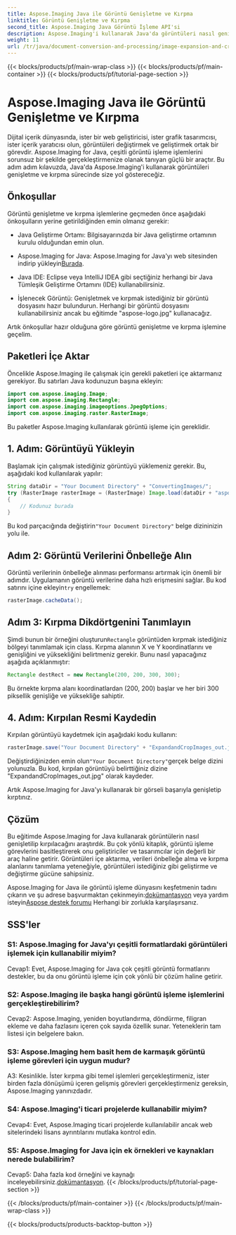 ```yaml
---
title: Aspose.Imaging Java ile Görüntü Genişletme ve Kırpma
linktitle: Görüntü Genişletme ve Kırpma
second_title: Aspose.Imaging Java Görüntü İşleme API'si
description: Aspose.Imaging'i kullanarak Java'da görüntüleri nasıl genişleteceğinizi ve kırpacağınızı öğrenin. Bu adım adım kılavuzla görüntü işleme becerilerinizi geliştirin.
weight: 11
url: /tr/java/document-conversion-and-processing/image-expansion-and-cropping/
---
```


{{< blocks/products/pf/main-wrap-class >}}
{{< blocks/products/pf/main-container >}}
{{< blocks/products/pf/tutorial-page-section >}}

# Aspose.Imaging Java ile Görüntü Genişletme ve Kırpma

Dijital içerik dünyasında, ister bir web geliştiricisi, ister grafik tasarımcısı, ister içerik yaratıcısı olun, görüntüleri değiştirmek ve geliştirmek ortak bir görevdir. Aspose.Imaging for Java, çeşitli görüntü işleme işlemlerini sorunsuz bir şekilde gerçekleştirmenize olanak tanıyan güçlü bir araçtır. Bu adım adım kılavuzda, Java'da Aspose.Imaging'i kullanarak görüntüleri genişletme ve kırpma sürecinde size yol göstereceğiz.

## Önkoşullar

Görüntü genişletme ve kırpma işlemlerine geçmeden önce aşağıdaki önkoşulların yerine getirildiğinden emin olmanız gerekir:

- Java Geliştirme Ortamı: Bilgisayarınızda bir Java geliştirme ortamının kurulu olduğundan emin olun.

-  Aspose.Imaging for Java: Aspose.Imaging for Java'yı web sitesinden indirip yükleyin[Burada](https://releases.aspose.com/imaging/java/).

- Java IDE: Eclipse veya IntelliJ IDEA gibi seçtiğiniz herhangi bir Java Tümleşik Geliştirme Ortamını (IDE) kullanabilirsiniz.

- İşlenecek Görüntü: Genişletmek ve kırpmak istediğiniz bir görüntü dosyasını hazır bulundurun. Herhangi bir görüntü dosyasını kullanabilirsiniz ancak bu eğitimde "aspose-logo.jpg" kullanacağız.

Artık önkoşullar hazır olduğuna göre görüntü genişletme ve kırpma işlemine geçelim.

## Paketleri İçe Aktar

Öncelikle Aspose.Imaging ile çalışmak için gerekli paketleri içe aktarmanız gerekiyor. Bu satırları Java kodunuzun başına ekleyin:

```java
import com.aspose.imaging.Image;
import com.aspose.imaging.Rectangle;
import com.aspose.imaging.imageoptions.JpegOptions;
import com.aspose.imaging.raster.RasterImage;
```

Bu paketler Aspose.Imaging kullanılarak görüntü işleme için gereklidir.

## 1. Adım: Görüntüyü Yükleyin

Başlamak için çalışmak istediğiniz görüntüyü yüklemeniz gerekir. Bu, aşağıdaki kod kullanılarak yapılır:

```java
String dataDir = "Your Document Directory" + "ConvertingImages/";
try (RasterImage rasterImage = (RasterImage) Image.load(dataDir + "aspose-logo.jpg"))
{
    // Kodunuz burada
}
```

 Bu kod parçacığında değiştirin`"Your Document Directory"` belge dizininizin yolu ile.

## Adım 2: Görüntü Verilerini Önbelleğe Alın

 Görüntü verilerinin önbelleğe alınması performansı artırmak için önemli bir adımdır. Uygulamanın görüntü verilerine daha hızlı erişmesini sağlar. Bu kod satırını içine ekleyin`try` engellemek:

```java
rasterImage.cacheData();
```

## Adım 3: Kırpma Dikdörtgenini Tanımlayın

 Şimdi bunun bir örneğini oluşturun`Rectangle` görüntüden kırpmak istediğiniz bölgeyi tanımlamak için class. Kırpma alanının X ve Y koordinatlarını ve genişliğini ve yüksekliğini belirtmeniz gerekir. Bunu nasıl yapacağınız aşağıda açıklanmıştır:

```java
Rectangle destRect = new Rectangle(200, 200, 300, 300);
```

Bu örnekte kırpma alanı koordinatlardan (200, 200) başlar ve her biri 300 piksellik genişliğe ve yüksekliğe sahiptir.

## 4. Adım: Kırpılan Resmi Kaydedin

Kırpılan görüntüyü kaydetmek için aşağıdaki kodu kullanın:

```java
rasterImage.save("Your Document Directory" + "ExpandandCropImages_out.jpg", new JpegOptions(), destRect);
```

 Değiştirdiğinizden emin olun`"Your Document Directory"`gerçek belge dizini yolunuzla. Bu kod, kırpılan görüntüyü belirttiğiniz dizine "ExpandandCropImages_out.jpg" olarak kaydeder.

Artık Aspose.Imaging for Java'yı kullanarak bir görseli başarıyla genişletip kırptınız.

## Çözüm

Bu eğitimde Aspose.Imaging for Java kullanarak görüntülerin nasıl genişletilip kırpılacağını araştırdık. Bu çok yönlü kitaplık, görüntü işleme görevlerini basitleştirerek onu geliştiriciler ve tasarımcılar için değerli bir araç haline getirir. Görüntüleri içe aktarma, verileri önbelleğe alma ve kırpma alanlarını tanımlama yeteneğiyle, görüntüleri istediğiniz gibi geliştirme ve değiştirme gücüne sahipsiniz.

 Aspose.Imaging for Java ile görüntü işleme dünyasını keşfetmenin tadını çıkarın ve şu adrese başvurmaktan çekinmeyin:[dokümantasyon](https://reference.aspose.com/imaging/java/) veya yardım isteyin[Aspose destek forumu](https://forum.aspose.com/) Herhangi bir zorlukla karşılaşırsanız.

## SSS'ler

### S1: Aspose.Imaging for Java'yı çeşitli formatlardaki görüntüleri işlemek için kullanabilir miyim?

Cevap1: Evet, Aspose.Imaging for Java çok çeşitli görüntü formatlarını destekler, bu da onu görüntü işleme için çok yönlü bir çözüm haline getirir.

### S2: Aspose.Imaging ile başka hangi görüntü işleme işlemlerini gerçekleştirebilirim?

Cevap2: Aspose.Imaging, yeniden boyutlandırma, döndürme, filigran ekleme ve daha fazlasını içeren çok sayıda özellik sunar. Yeteneklerin tam listesi için belgelere bakın.

### S3: Aspose.Imaging hem basit hem de karmaşık görüntü işleme görevleri için uygun mudur?

A3: Kesinlikle. İster kırpma gibi temel işlemleri gerçekleştirmeniz, ister birden fazla dönüşümü içeren gelişmiş görevleri gerçekleştirmeniz gereksin, Aspose.Imaging yanınızdadır.

### S4: Aspose.Imaging'i ticari projelerde kullanabilir miyim?

Cevap4: Evet, Aspose.Imaging ticari projelerde kullanılabilir ancak web sitelerindeki lisans ayrıntılarını mutlaka kontrol edin.

### S5: Aspose.Imaging for Java için ek örnekleri ve kaynakları nerede bulabilirim?

 Cevap5: Daha fazla kod örneğini ve kaynağı inceleyebilirsiniz.[dokümantasyon](https://reference.aspose.com/imaging/java/).
{{< /blocks/products/pf/tutorial-page-section >}}

{{< /blocks/products/pf/main-container >}}
{{< /blocks/products/pf/main-wrap-class >}}

{{< blocks/products/products-backtop-button >}}
